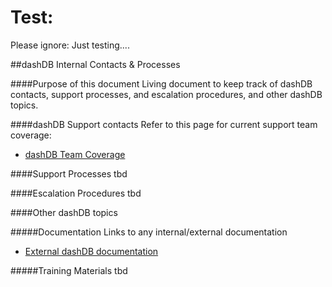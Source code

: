 # Test:

Please ignore:   Just testing....

##dashDB Internal Contacts & Processes

####Purpose of this document
Living document to keep track of dashDB contacts, support processes, and escalation procedures, and other dashDB topics.

####dashDB Support contacts
Refer to this page for current support team coverage:
* [dashDB Team Coverage](https://w3-connections.ibm.com/wikis/home?lang=en-us#!/wiki/Wffbb09234a7a_47cd_bc19_fbbad15fd493/page/Team%20Coverage)

####Support Processes
tbd

####Escalation Procedures
tbd

####Other dashDB topics

#####Documentation
Links to any internal/external documentation

* [External dashDB documentation](http://www.ibm.com/support/knowledgecenter/SS6NHC/com.ibm.swg.im.dashdb.kc.doc/welcome.html?lang=en)

#####Training Materials
tbd
